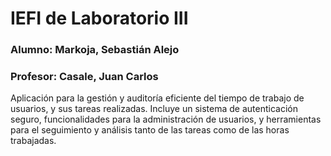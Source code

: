 # IEFI de Laboratorio III
### Alumno: Markoja, Sebastián Alejo
### Profesor: Casale, Juan Carlos
Aplicación para la gestión y auditoría eficiente del tiempo de trabajo de usuarios, y sus tareas realizadas. Incluye un sistema de autenticación seguro, funcionalidades para la administración de usuarios, y herramientas para el seguimiento y análisis tanto de las tareas como de las horas trabajadas.
